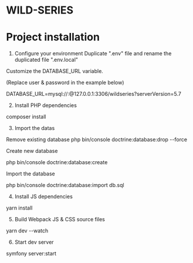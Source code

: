 # WILD-SERIES

# Project installation

1. Configure your environment
Duplicate ".env" file and rename the duplicated file ".env.local"

Customize the DATABASE_URL variable.

(Replace user & password in the example below)

DATABASE_URL=mysql://<user>:<password>@127.0.0.1:3306/wildseries?serverVersion=5.7

2. Install PHP dependencies

composer install

3. Import the datas

Remove existing database
php bin/console doctrine:database:drop --force

Create new database

php bin/console doctrine:database:create

Import the database

php bin/console doctrine:database:import db.sql

4. Install JS dependencies

yarn install

5. Build Webpack JS & CSS source files

yarn dev --watch

6. Start dev server

symfony server:start
